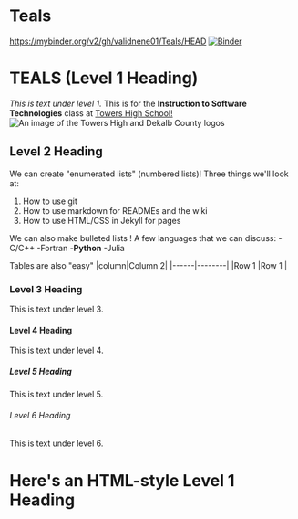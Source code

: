 # Teals
https://mybinder.org/v2/gh/validnene01/Teals/HEAD
[![Binder](https://mybinder.org/badge_logo.svg)](https://mybinder.org/v2/gh/validnene01/Teals/HEAD)
# TEALS (Level 1 Heading)
*This is text under level 1.* This is for the **Instruction to Software Technologies** class at [Towers High School!](https://www.towershs.dekalb.k12.ga.us/)
![An image of the Towers High and Dekalb County logos](https://filecabinet3.eschoolview.com/61B0BE5D-1904-4EE9-9EB2-763210FD62DC/1d22e16c-4827-4141-a065-4cc537a72f1f.png)
## Level 2 Heading
We can create "enumerated lists" (numbered lists)! Three things we'll look at:
1. How to use git
2. How to use markdown for READMEs and the wiki
3. How to use HTML/CSS in Jekyll for pages

We can also make bulleted lists ! A few languages that we can discuss:
-C/C++
-Fortran
-**Python**
-Julia

Tables are also "easy"
|column|Column 2|
|------|--------|
|Row 1 |Row 1   |

### Level 3 Heading

This is text under level 3.

#### Level 4 Heading

This is text under level 4.

##### Level 5 Heading

This is text under level 5.

###### Level 6 Heading

This is text under level 6.

<H1>Here's an HTML-style Level 1 Heading</H1>
